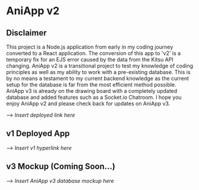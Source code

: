 # AniApp v2
## Disclaimer
This project is a Node.js application from early in my coding journey converted to a React application. The conversion of this app to 'v2' is a temporary fix for an EJS error caused by the data from the Kitsu API changing. AniApp v2 is a transitional project to test my knowledge of coding principles as well as my ability to work with a pre-existing database.  This is by no means a testament to my current backend knowledge as the current setup for the database is far from the most efficient method possible. AniApp v3 is already on the drawing board with a completely updated database and added features such as a Socket.io Chatroom. I hope you enjoy AniApp v2 and please check back for updates on AniApp v3.

--> *Insert deployed link here*

## v1 Deployed App
--> *Insert v1 hyperlink here*
## v3 Mockup (Coming Soon...)
--> *Insert AniApp v3 database mockup here*